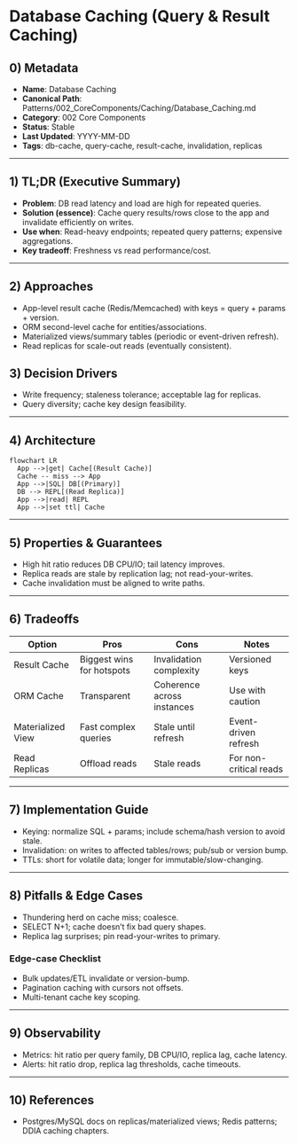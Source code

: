 # Database Caching (Query & Result Caching)

## 0) Metadata
- **Name**: Database Caching
- **Canonical Path**: Patterns/002_CoreComponents/Caching/Database_Caching.md
- **Category**: 002 Core Components
- **Status**: Stable
- **Last Updated**: YYYY-MM-DD
- **Tags**: db-cache, query-cache, result-cache, invalidation, replicas

---

## 1) TL;DR (Executive Summary)
- **Problem**: DB read latency and load are high for repeated queries.
- **Solution (essence)**: Cache query results/rows close to the app and invalidate efficiently on writes.
- **Use when**: Read-heavy endpoints; repeated query patterns; expensive aggregations.
- **Key tradeoff**: Freshness vs read performance/cost.

---

## 2) Approaches
- App-level result cache (Redis/Memcached) with keys = query + params + version.
- ORM second-level cache for entities/associations.
- Materialized views/summary tables (periodic or event-driven refresh).
- Read replicas for scale-out reads (eventually consistent).

## 3) Decision Drivers
- Write frequency; staleness tolerance; acceptable lag for replicas.
- Query diversity; cache key design feasibility.

---

## 4) Architecture
```mermaid
flowchart LR
  App -->|get| Cache[(Result Cache)]
  Cache -- miss --> App
  App -->|SQL| DB[(Primary)]
  DB --> REPL[(Read Replica)]
  App -->|read| REPL
  App -->|set ttl| Cache
```

---

## 5) Properties & Guarantees
- High hit ratio reduces DB CPU/IO; tail latency improves.
- Replica reads are stale by replication lag; not read-your-writes.
- Cache invalidation must be aligned to write paths.

---

## 6) Tradeoffs
| Option | Pros | Cons | Notes |
|---|---|---|---|
| Result Cache | Biggest wins for hotspots | Invalidation complexity | Versioned keys |
| ORM Cache | Transparent | Coherence across instances | Use with caution |
| Materialized View | Fast complex queries | Stale until refresh | Event-driven refresh |
| Read Replicas | Offload reads | Stale reads | For non-critical reads |

---

## 7) Implementation Guide
- Keying: normalize SQL + params; include schema/hash version to avoid stale.
- Invalidation: on writes to affected tables/rows; pub/sub or version bump.
- TTLs: short for volatile data; longer for immutable/slow-changing.

---

## 8) Pitfalls & Edge Cases
- Thundering herd on cache miss; coalesce.
- SELECT N+1; cache doesn’t fix bad query shapes.
- Replica lag surprises; pin read-your-writes to primary.

### Edge-case Checklist
- Bulk updates/ETL invalidate or version-bump.
- Pagination caching with cursors not offsets.
- Multi-tenant cache key scoping.

---

## 9) Observability
- Metrics: hit ratio per query family, DB CPU/IO, replica lag, cache latency.
- Alerts: hit ratio drop, replica lag thresholds, cache timeouts.

---

## 10) References
- Postgres/MySQL docs on replicas/materialized views; Redis patterns; DDIA caching chapters.
